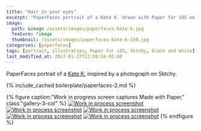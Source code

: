 ```yaml
---
title: "Hair in your eyes"
excerpt: "PaperFaces portrait of a Kate K. drawn with Paper for iOS on an iPad."
image: 
  path: &image /assets/images/paperfaces-kate-k.jpg 
  feature: *image
  thumbnail: /assets/images/paperfaces-kate-k-150.jpg
categories: [paperfaces]
tags: [portrait, illustration, Paper for iOS, Sktchy, black and white]
last_modified_at: 2017-01-17T12:58:34-05:00
---
```


PaperFaces portrait of a [Kate K.](https://sktchy.com/7Btae) inspired by a photograph on Sktchy.

{% include_cached boilerplate/paperfaces-2.md %}

{% figure caption:"Work in progress screen captures Made with Paper." class:"gallery-3-col" %}
[![Work in process screenshot](/assets/images/paperfaces-kate-k-process-1-600.jpg)](/assets/images/paperfaces-kate-k-process-1-lg.jpg) [![Work in process screenshot](/assets/images/paperfaces-kate-k-process-2-600.jpg)](/assets/images/paperfaces-kate-k-process-2-lg.jpg) [![Work in process screenshot](/assets/images/paperfaces-kate-k-process-3-600.jpg)](/assets/images/paperfaces-kate-k-process-3-lg.jpg) [![Work in process screenshot](/assets/images/paperfaces-kate-k-process-4-600.jpg)](/assets/images/paperfaces-kate-k-process-4-lg.jpg) [![Work in process screenshot](/assets/images/paperfaces-kate-k-process-5-600.jpg)](/assets/images/paperfaces-kate-k-process-5-lg.jpg)
{% endfigure %}
